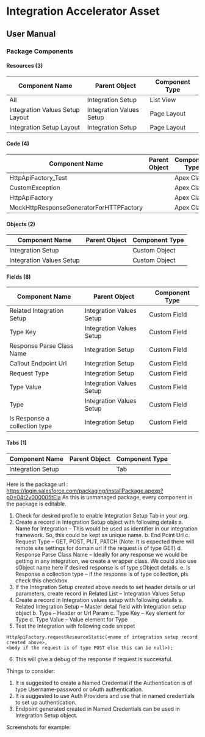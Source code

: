 # Integration Accelerator Asset
## User Manual

### Package Components	 
#### Resources (3)
|Component Name|Parent Object|Component Type|
|--------------|-------------|--------------|
|All	|Integration Setup|	List View|
|Integration Values Setup Layout|Integration Values Setup|Page Layout|
|Integration Setup Layout|Integration Setup|Page Layout|

 
#### Code (4)
|Component Name|Parent Object|Component Type|
|--------------|-------------|--------------|
|HttpApiFactory_Test||Apex Class|
|CustomException||Apex Class|
|HttpApiFactory||Apex Class|
|MockHttpResponseGeneratorForHTTPFactory||Apex Class|

 
#### Objects (2)
|Component Name|Parent Object|Component Type|
|--------------|-------------|--------------|
|Integration Setup||Custom Object|
|Integration Values Setup||Custom Object|

#### Fields (8)
|Component Name|Parent Object|Component Type|
|--------------|-------------|--------------|
|Related Integration Setup|Integration Values Setup|Custom Field|
|Type Key|Integration Values Setup|Custom Field|
|Response Parse Class Name|Integration Setup|Custom Field|
|Callout Endpoint Url|Integration Setup|Custom Field|
|Request Type|Integration Setup|Custom Field|
|Type Value|	Integration Values Setup|Custom Field|
|Type|	Integration Values Setup|Custom Field|
|Is Response a collection type|Integration Setup|Custom Field|

 
#### Tabs (1)
|Component Name|Parent Object|Component Type|
|--------------|-------------|--------------|
|Integration Setup||Tab|


Here is the package url : https://login.salesforce.com/packaging/installPackage.apexp?p0=04t2v000005tEla 
As this is unmanaged package, every component in the package is editable. 
1.	Check for desired profile to enable Integration Setup Tab in your org.
2.	Create a record in Integration Setup object with following details
a.	Name for Integration – This would be used as identifier in our integration framework. So, this could be kept as unique name.
b.	End Point Url
c.	Request Type – GET, POST, PUT, PATCH (Note: It is expected there will remote site settings for domain url if the request is of type GET)
d.	Response Parse Class Name – Ideally for any response we would be getting in any integration, we create a wrapper class. We could also use sObject name here if desired response is of type sObject details.
e.	Is Response a collection type – if the response is of type collection, pls check this checkbox.
3.	If the Integration Setup created above needs to set header details or url parameters, create record in Related List – Integration Values Setup
4.	Create a record in Integration values setup with following details
a.	Related Integration Setup – Master detail field with Integration setup object
b.	Type – Header or Url Param
c.	Type Key – Key element for Type
d.	Type Value – Value element for Type
5.	Test the Integration with following code snippet
```
HttpApiFactory.requestResourceStatic(<name of integration setup record created above>, 
<body if the request is of type POST else this can be null>);
```
6.	This will give a debug of the response if request is successful.

Things to consider:
1.	It is suggested to create a Named Credential if the Authentication is of type Username-password or oAuth authentication.
2.	It is suggested to use Auth Providers and use that in named credentials to set up authentication.
3.	Endpoint generated created in Named Credentials can be used in Integration Setup object. 

Screenshots for example:
 
